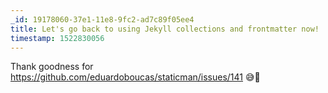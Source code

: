 ```yaml
---
_id: 19178060-37e1-11e8-9fc2-ad7c89f05ee4
title: Let's go back to using Jekyll collections and frontmatter now!
timestamp: 1522830056
---
```

Thank goodness for https://github.com/eduardoboucas/staticman/issues/141 😅🙏
